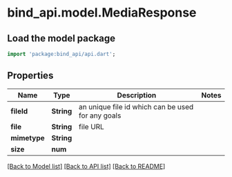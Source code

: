 # bind_api.model.MediaResponse

## Load the model package
```dart
import 'package:bind_api/api.dart';
```

## Properties
Name | Type | Description | Notes
------------ | ------------- | ------------- | -------------
**fileId** | **String** | an unique file id which can be used for any goals | 
**file** | **String** | file URL | 
**mimetype** | **String** |  | 
**size** | **num** |  | 

[[Back to Model list]](../README.md#documentation-for-models) [[Back to API list]](../README.md#documentation-for-api-endpoints) [[Back to README]](../README.md)


